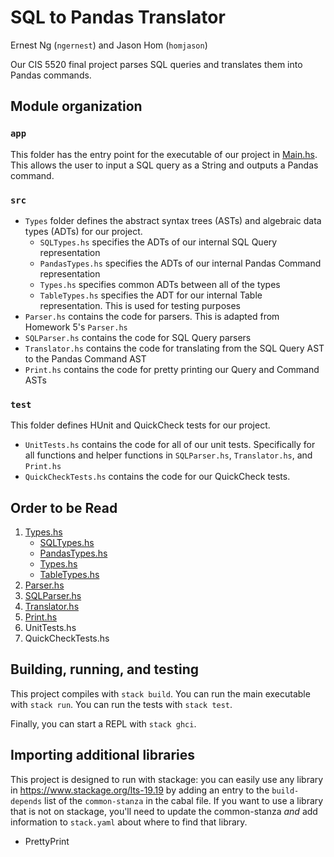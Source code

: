# SQL to Pandas Translator
Ernest Ng (`ngernest`) and Jason Hom (`homjason`)

Our CIS 5520 final project parses SQL queries and translates them into Pandas
commands.

<!-- This is an "Empty project" for Haskell. It is configured in the same way as
the lecture demo and homework assignments for CIS 5520, but contains no
code. Feel free to use this project for experimentation!

If you want to change the name of this project, look for all occurrences of
`project-cis5520` in the `project-cis5520.cabal` file and in the `hie.yaml` 
file. (And change the name of the cabal file to match your new name!) -->

## Module organization

<!-- Haskell packages typically divide their source code into three separate places:
  - The bulk of your code should be developed as a reusable library in 
    modules in the `src` directory. We've created [Lib.hs](src/Lib.hs) 
    for you to get started. You can add additional modules here.
  
  - The entry point for your executable is in [Main.hs](app/Main.hs). 
  
  - All of your test cases should be in [the test directory](test/Spec.hs). -->

### `app`
This folder has the entry point for the executable of our project in [Main.hs](app/Main.hs).
This allows the user to input a SQL query as a String and outputs a Pandas command.

### `src`

* `Types` folder defines the abstract syntax trees (ASTs) and algebraic data types (ADTs) for our project.
  * `SQLTypes.hs` specifies the ADTs of our internal SQL Query representation
  * `PandasTypes.hs` specifies the ADTs of our internal Pandas Command representation
  * `Types.hs` specifies common ADTs between all of the types
  * `TableTypes.hs` specifies the ADT for our internal Table representation. This is used for testing purposes
* `Parser.hs` contains the code for parsers. This is adapted from Homework 5's `Parser.hs`
* `SQLParser.hs` contains the code for SQL Query parsers
* `Translator.hs` contains the code for translating from the SQL Query AST to the Pandas Command AST
* `Print.hs` contains the code for pretty printing our Query and Command ASTs

### `test`
This folder defines HUnit and QuickCheck tests for our project.

* `UnitTests.hs` contains the code for all of our unit tests. Specifically for all functions and helper functions in `SQLParser.hs`, `Translator.hs`, and `Print.hs`
* `QuickCheckTests.hs` contains the code for our QuickCheck tests. 

## Order to be Read
1. [Types.hs](src/Types)
    * [SQLTypes.hs](src/Types/SQLTypes.hs)
    * [PandasTypes.hs](src/Types/PandasTypes.hs)
    * [Types.hs](src/Types/Types.hs)
    * [TableTypes.hs](src/Types/TableTypes.hs)
2. [Parser.hs](src/Parser.hs)
3. [SQLParser.hs](src/SQLParser.hs)
4. [Translator.hs](src/Translator.hs)
5. [Print.hs](src/Print.hs)
6. UnitTests.hs
7. QuickCheckTests.hs

## Building, running, and testing

This project compiles with `stack build`. 
You can run the main executable with `stack run`.
You can run the tests with `stack test`. 

Finally, you can start a REPL with `stack ghci`.

## Importing additional libraries

This project is designed to run with stackage: you can easily use any library
in https://www.stackage.org/lts-19.19 by adding an entry to the
`build-depends` list of the `common-stanza` in the cabal file. If you want to
use a library that is not on stackage, you'll need to update the common-stanza
*and* add information to `stack.yaml` about where to find that library.

* PrettyPrint

